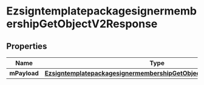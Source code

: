 
# EzsigntemplatepackagesignermembershipGetObjectV2Response

## Properties
| Name | Type | Description | Notes |
| ------------ | ------------- | ------------- | ------------- |
| **mPayload** | [**EzsigntemplatepackagesignermembershipGetObjectV2ResponseMPayload**](EzsigntemplatepackagesignermembershipGetObjectV2ResponseMPayload.md) |  |  |




